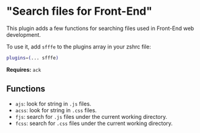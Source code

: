 # "Search files for Front-End"

This plugin adds a few functions for searching files used in Front-End web development.

To use it, add `sfffe` to the plugins array in your zshrc file:
```zsh
plugins=(... sfffe)
```

**Requires:** `ack`

## Functions

- `ajs`: look for string in `.js` files.
- `acss`: look for string in `.css` files.
- `fjs`: search for `.js` files under the current working directory.
- `fcss`: search for `.css` files under the current working directory.

